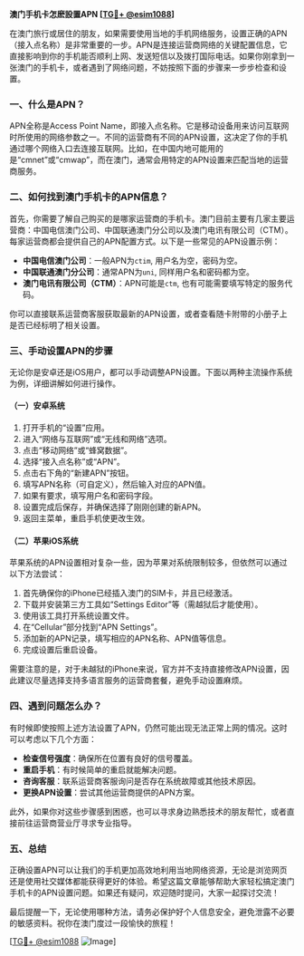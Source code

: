 **澳门手机卡怎麽設置APN [[TG💪+ @esim1088](https://t.me/s/esim1088)]**

在澳门旅行或居住的朋友，如果需要使用当地的手机网络服务，设置正确的APN（接入点名称）是非常重要的一步。APN是连接运营商网络的关键配置信息，它直接影响到你的手机能否顺利上网、发送短信以及拨打国际电话。如果你刚拿到一张澳门的手机卡，或者遇到了网络问题，不妨按照下面的步骤来一步步检查和设置。

### 一、什么是APN？

APN全称是Access Point Name，即接入点名称。它是移动设备用来访问互联网时所使用的网络参数之一。不同的运营商有不同的APN设置，这决定了你的手机通过哪个网络入口去连接互联网。比如，在中国内地可能用的是“cmnet”或“cmwap”，而在澳门，通常会用特定的APN设置来匹配当地的运营商服务。

### 二、如何找到澳门手机卡的APN信息？

首先，你需要了解自己购买的是哪家运营商的手机卡。澳门目前主要有几家主要运营商：中国电信澳门公司、中国联通澳门分公司以及澳门电讯有限公司（CTM）。每家运营商都会提供自己的APN配置方式。以下是一些常见的APN设置示例：

- **中国电信澳门公司**：一般APN为`ctim`, 用户名为空，密码为空。
- **中国联通澳门分公司**：通常APN为`uni`, 同样用户名和密码都为空。
- **澳门电讯有限公司（CTM）**：APN可能是`ctm`, 也有可能需要填写特定的服务代码。

你可以直接联系运营商客服获取最新的APN设置，或者查看随卡附带的小册子上是否已经标明了相关设置。

### 三、手动设置APN的步骤

无论你是安卓还是iOS用户，都可以手动调整APN设置。下面以两种主流操作系统为例，详细讲解如何进行操作。

#### （一）安卓系统

1. 打开手机的“设置”应用。
2. 进入“网络与互联网”或“无线和网络”选项。
3. 点击“移动网络”或“蜂窝数据”。
4. 选择“接入点名称”或“APN”。
5. 点击右下角的“新建APN”按钮。
6. 填写APN名称（可自定义），然后输入对应的APN值。
7. 如果有要求，填写用户名和密码字段。
8. 设置完成后保存，并确保选择了刚刚创建的新APN。
9. 返回主菜单，重启手机使更改生效。

#### （二）苹果iOS系统

苹果系统的APN设置相对复杂一些，因为苹果对系统限制较多，但依然可以通过以下方法尝试：

1. 首先确保你的iPhone已经插入澳门的SIM卡，并且已经激活。
2. 下载并安装第三方工具如“Settings Editor”等（需越狱后才能使用）。
3. 使用该工具打开系统设置文件。
4. 在“Cellular”部分找到“APN Settings”。
5. 添加新的APN记录，填写相应的APN名称、APN值等信息。
6. 完成设置后重启设备。

需要注意的是，对于未越狱的iPhone来说，官方并不支持直接修改APN设置，因此建议尽量选择支持多语言服务的运营商套餐，避免手动设置麻烦。

### 四、遇到问题怎么办？

有时候即使按照上述方法设置了APN，仍然可能出现无法正常上网的情况。这时可以考虑以下几个方面：

- **检查信号强度**：确保所在位置有良好的信号覆盖。
- **重启手机**：有时候简单的重启就能解决问题。
- **咨询客服**：联系运营商客服询问是否存在系统故障或其他技术原因。
- **更换APN设置**：尝试其他运营商提供的APN方案。

此外，如果你对这些步骤感到困惑，也可以寻求身边熟悉技术的朋友帮忙，或者直接前往运营商营业厅寻求专业指导。

### 五、总结

正确设置APN可以让我们的手机更加高效地利用当地网络资源，无论是浏览网页还是使用社交媒体都能获得更好的体验。希望这篇文章能够帮助大家轻松搞定澳门手机卡的APN设置问题。如果还有疑问，欢迎随时提问，大家一起探讨交流！

最后提醒一下，无论使用哪种方法，请务必保护好个人信息安全，避免泄露不必要的敏感资料。祝你在澳门度过一段愉快的旅程！

[[TG💪+ @esim1088](https://t.me/s/esim1088) ![Image](https://i.postimg.cc/4NQfJmqS/Snipaste-2025-05-13-00-14-12.png)]